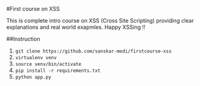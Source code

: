 #First course on XSS

This is complete intro course on XSS (Cross Site Scripting) providing clear explanations and real world exapmles.
Happy XSSing !!

##Instruction

1. `git clone https://github.com/sanskar-modi/firstcourse-xss`
2. `virtualenv venv`
3. `source venv/bin/activate`
4. `pip install -r requirements.txt`
5. `python app.py`